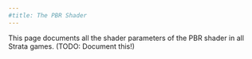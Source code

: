 ```yaml
---
#title: The PBR Shader
---
```

This page documents all the shader parameters of the PBR shader in all Strata games.
(TODO: Document this!)
